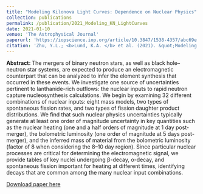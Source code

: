 ```yaml
---
title: "Modeling Kilonova Light Curves: Dependence on Nuclear Physics"
collection: publications
permalink: /publication/2021_Modeling_KN_LightCurves
date: 2021-01-10
venue: 'The Astrophysical Journal'
paperurl: 'https://iopscience.iop.org/article/10.3847/1538-4357/abc69e'
citation: 'Zhu, Y.L.; <b>Lund, K.A. </b> et al. (2021). &quot;Modeling Kilonova Light Curves: Dependence on Nuclear Physics&quot; <i>The Astrophysical Journal</i>. 906(94).'
---
```

<b>Abstract: </b>The mergers of binary neutron stars, as well as black hole–neutron star systems, are expected to produce an electromagnetic counterpart that can be analyzed to infer the element synthesis that occurred in these events. We investigate one source of uncertainties pertinent to lanthanide-rich outflows: the nuclear inputs to rapid neutron capture nucleosynthesis calculations. We begin by examining 32 different combinations of nuclear inputs: eight mass models, two types of spontaneous fission rates, and two types of fission daughter product distributions. We find that such nuclear physics uncertainties typically generate at least one order of magnitude uncertainty in key quantities such as the nuclear heating (one and a half orders of magnitude at 1 day post-merger), the bolometric luminosity (one order of magnitude at 5 days post-merger), and the inferred mass of material from the bolometric luminosity (factor of 8 when considering the 8–10 day region). Since particular nuclear processes are critical for determining the electromagnetic signal, we provide tables of key nuclei undergoing β-decay, α-decay, and spontaneous fission important for heating at different times, identifying decays that are common among the many nuclear input combinations.

[Download paper here](http://kelslund.github.io/files/papers/2021_Zhu_modeling_kn_lc.pdf)
